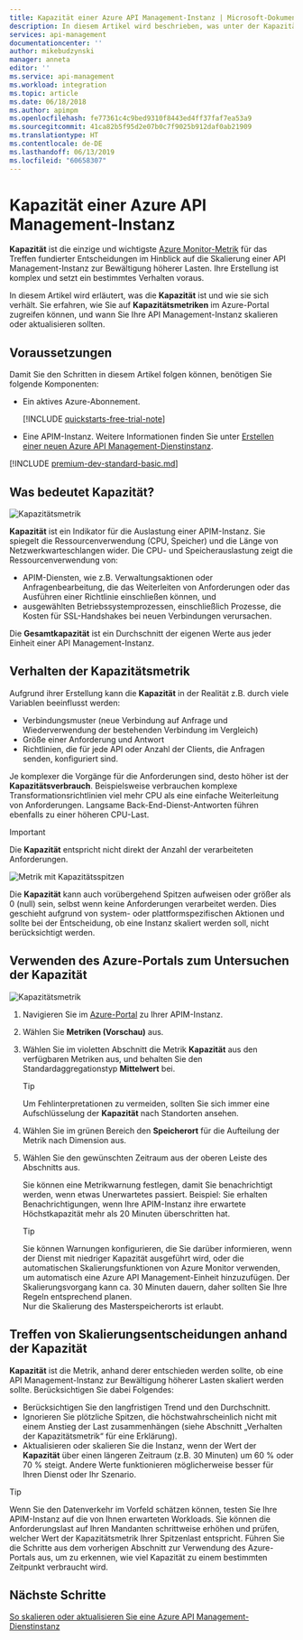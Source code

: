 ```yaml
---
title: Kapazität einer Azure API Management-Instanz | Microsoft-Dokumentation
description: In diesem Artikel wird beschrieben, was unter der Kapazitätsmetrik zu verstehen ist, und wie man fundierte Entscheidungen in Bezug auf die Skalierung einer Azure API Management-Instanz trifft.
services: api-management
documentationcenter: ''
author: mikebudzynski
manager: anneta
editor: ''
ms.service: api-management
ms.workload: integration
ms.topic: article
ms.date: 06/18/2018
ms.author: apimpm
ms.openlocfilehash: fe77361c4c9bed9310f8443ed4ff37faf7ea53a9
ms.sourcegitcommit: 41ca82b5f95d2e07b0c7f9025b912daf0ab21909
ms.translationtype: HT
ms.contentlocale: de-DE
ms.lasthandoff: 06/13/2019
ms.locfileid: "60658307"
---
```

# <a name="capacity-of-an-azure-api-management-instance"></a>Kapazität einer Azure API Management-Instanz

**Kapazität** ist die einzige und wichtigste [Azure Monitor-Metrik](api-management-howto-use-azure-monitor.md#view-metrics-of-your-apis) für das Treffen fundierter Entscheidungen im Hinblick auf die Skalierung einer API Management-Instanz zur Bewältigung höherer Lasten. Ihre Erstellung ist komplex und setzt ein bestimmtes Verhalten voraus.

In diesem Artikel wird erläutert, was die **Kapazität** ist und wie sie sich verhält. Sie erfahren, wie Sie auf **Kapazitätsmetriken** im Azure-Portal zugreifen können, und wann Sie Ihre API Management-Instanz skalieren oder aktualisieren sollten.

## <a name="prerequisites"></a>Voraussetzungen

Damit Sie den Schritten in diesem Artikel folgen können, benötigen Sie folgende Komponenten:

+ Ein aktives Azure-Abonnement.

    [!INCLUDE [quickstarts-free-trial-note](../../includes/quickstarts-free-trial-note.md)]

+ Eine APIM-Instanz. Weitere Informationen finden Sie unter [Erstellen einer neuen Azure API Management-Dienstinstanz](get-started-create-service-instance.md).

[!INCLUDE [premium-dev-standard-basic.md](../../includes/api-management-availability-premium-dev-standard-basic.md)]

## <a name="what-is-capacity"></a>Was bedeutet Kapazität?

![Kapazitätsmetrik](./media/api-management-capacity/capacity-ingredients.png)

**Kapazität** ist ein Indikator für die Auslastung einer APIM-Instanz. Sie spiegelt die Ressourcenverwendung (CPU, Speicher) und die Länge von Netzwerkwarteschlangen wider. Die CPU- und Speicherauslastung zeigt die Ressourcenverwendung von:

+ APIM-Diensten, wie z.B. Verwaltungsaktionen oder Anfragenbearbeitung, die das Weiterleiten von Anforderungen oder das Ausführen einer Richtlinie einschließen können, und
+ ausgewählten Betriebssystemprozessen, einschließlich Prozesse, die Kosten für SSL-Handshakes bei neuen Verbindungen verursachen.

Die **Gesamtkapazität** ist ein Durchschnitt der eigenen Werte aus jeder Einheit einer API Management-Instanz.

## <a name="capacity-metric-behavior"></a>Verhalten der Kapazitätsmetrik

Aufgrund ihrer Erstellung kann die **Kapazität** in der Realität z.B. durch viele Variablen beeinflusst werden:

+ Verbindungsmuster (neue Verbindung auf Anfrage und Wiederverwendung der bestehenden Verbindung im Vergleich)
+ Größe einer Anforderung und Antwort
+ Richtlinien, die für jede API oder Anzahl der Clients, die Anfragen senden, konfiguriert sind.

Je komplexer die Vorgänge für die Anforderungen sind, desto höher ist der **Kapazitätsverbrauch**. Beispielsweise verbrauchen komplexe Transformationsrichtlinien viel mehr CPU als eine einfache Weiterleitung von Anforderungen. Langsame Back-End-Dienst-Antworten führen ebenfalls zu einer höheren CPU-Last.

> [!IMPORTANT]
> Die **Kapazität** entspricht nicht direkt der Anzahl der verarbeiteten Anforderungen.

![Metrik mit Kapazitätsspitzen](./media/api-management-capacity/capacity-spikes.png)

Die **Kapazität** kann auch vorübergehend Spitzen aufweisen oder größer als 0 (null) sein, selbst wenn keine Anforderungen verarbeitet werden. Dies geschieht aufgrund von system- oder plattformspezifischen Aktionen und sollte bei der Entscheidung, ob eine Instanz skaliert werden soll, nicht berücksichtigt werden.
  
## <a name="use-the-azure-portal-to-examine-capacity"></a>Verwenden des Azure-Portals zum Untersuchen der Kapazität
  
![Kapazitätsmetrik](./media/api-management-capacity/capacity-metric.png)  

1. Navigieren Sie im [Azure-Portal](https://portal.azure.com/) zu Ihrer APIM-Instanz.
2. Wählen Sie **Metriken (Vorschau)** aus.
3. Wählen Sie im violetten Abschnitt die Metrik **Kapazität** aus den verfügbaren Metriken aus, und behalten Sie den Standardaggregationstyp **Mittelwert** bei.

    > [!TIP]
    > Um Fehlinterpretationen zu vermeiden, sollten Sie sich immer eine Aufschlüsselung der **Kapazität** nach Standorten ansehen.

4. Wählen Sie im grünen Bereich den **Speicherort** für die Aufteilung der Metrik nach Dimension aus.
5. Wählen Sie den gewünschten Zeitraum aus der oberen Leiste des Abschnitts aus.

    Sie können eine Metrikwarnung festlegen, damit Sie benachrichtigt werden, wenn etwas Unerwartetes passiert. Beispiel: Sie erhalten Benachrichtigungen, wenn Ihre APIM-Instanz ihre erwartete Höchstkapazität mehr als 20 Minuten überschritten hat.

    >[!TIP]
    > Sie können Warnungen konfigurieren, die Sie darüber informieren, wenn der Dienst mit niedriger Kapazität ausgeführt wird, oder die automatischen Skalierungsfunktionen von Azure Monitor verwenden, um automatisch eine Azure API Management-Einheit hinzuzufügen. Der Skalierungsvorgang kann ca. 30 Minuten dauern, daher sollten Sie Ihre Regeln entsprechend planen.  
    > Nur die Skalierung des Masterspeicherorts ist erlaubt.

## <a name="use-capacity-for-scaling-decisions"></a>Treffen von Skalierungsentscheidungen anhand der Kapazität

**Kapazität** ist die Metrik, anhand derer entschieden werden sollte, ob eine API Management-Instanz zur Bewältigung höherer Lasten skaliert werden sollte. Berücksichtigen Sie dabei Folgendes:

+ Berücksichtigen Sie den langfristigen Trend und den Durchschnitt.
+ Ignorieren Sie plötzliche Spitzen, die höchstwahrscheinlich nicht mit einem Anstieg der Last zusammenhängen (siehe Abschnitt „Verhalten der Kapazitätsmetrik“ für eine Erklärung).
+ Aktualisieren oder skalieren Sie die Instanz, wenn der Wert der **Kapazität** über einen längeren Zeitraum (z.B. 30 Minuten) um 60 % oder 70 % steigt. Andere Werte funktionieren möglicherweise besser für Ihren Dienst oder Ihr Szenario.

>[!TIP]  
> Wenn Sie den Datenverkehr im Vorfeld schätzen können, testen Sie Ihre APIM-Instanz auf die von Ihnen erwarteten Workloads. Sie können die Anforderungslast auf Ihren Mandanten schrittweise erhöhen und prüfen, welcher Wert der Kapazitätsmetrik Ihrer Spitzenlast entspricht. Führen Sie die Schritte aus dem vorherigen Abschnitt zur Verwendung des Azure-Portals aus, um zu erkennen, wie viel Kapazität zu einem bestimmten Zeitpunkt verbraucht wird.

## <a name="next-steps"></a>Nächste Schritte

[So skalieren oder aktualisieren Sie eine Azure API Management-Dienstinstanz](upgrade-and-scale.md)